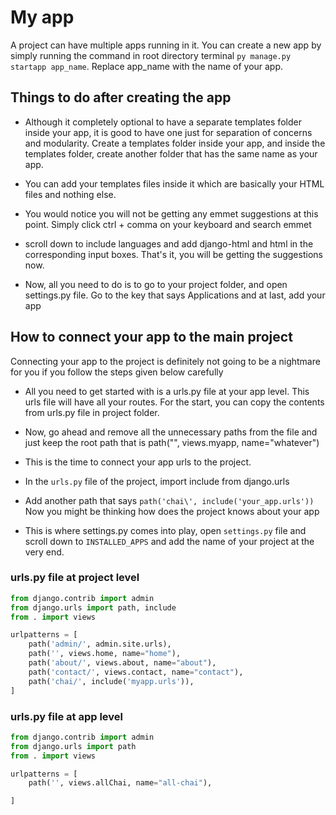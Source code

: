 # My app

A project can have multiple apps running in it. You can create a new app by simply running the command in root directory terminal ```py manage.py startapp app_name```. Replace app_name with the name of your app.

## Things to do after creating the app

- Although it completely optional to have a separate templates folder inside your app, it is good to have one just for separation of concerns and modularity. Create a templates folder inside your app, and inside the templates folder, create another folder that has the same name as your app.

- You can add your templates files inside it which are basically your HTML files and nothing else. 

- You would notice you will not be getting any emmet suggestions at this point. Simply click ctrl + comma on your keyboard and search emmet

- scroll down to include languages and add django-html and html in the corresponding input boxes. That's it, you will be getting the suggestions now.

- Now, all you need to do is to go to your project folder, and open settings.py file. Go to the key that says Applications and at last, add your app


## How to connect your app to the main project

Connecting your app to the project is definitely not going to be a nightmare for you if you follow the steps given below carefully

- All you need to get started with is a urls.py file at your app level. This urls file will have all your routes. For the start, you can copy the contents from urls.py file in project folder.

- Now, go ahead and remove all the unnecessary paths from the file and just keep the root path that is path("", views.myapp, name="whatever")

- This is the time to connect your app urls to the project.

- In the ```urls.py``` file of the project, import include from django.urls

- Add another path that says ```path('chai\', include('your_app.urls'))``` Now you might be thinking how does the project knows about your app

- This is where settings.py comes into play, open ```settings.py``` file and scroll down to ```INSTALLED_APPS``` and add the name of your project at the very end.

### urls.py file at project level

```python
from django.contrib import admin
from django.urls import path, include
from . import views

urlpatterns = [
    path('admin/', admin.site.urls),
    path('', views.home, name="home"),
    path('about/', views.about, name="about"),
    path('contact/', views.contact, name="contact"),
    path('chai/', include('myapp.urls')),
]
```

### urls.py file at app level
```python
from django.contrib import admin
from django.urls import path
from . import views

urlpatterns = [
    path('', views.allChai, name="all-chai"),

]
```
